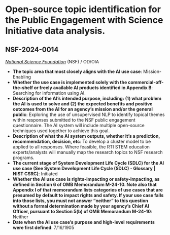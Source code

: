 # Open-source topic identification for the Public Engagement with Science Initiative data analysis.
## NSF-2024-0014
_[National Science Foundation](<../3_agency/National Science Foundation.md>)_ (NSF) / OD/OIA


+ **The topic area that most closely aligns with the AI use case**: Mission-Enabling
+ **Whether the use case is implemented solely with the commercial-off-the-shelf or freely available AI products identified in Appendix B**: Searching for information using AI.
+ **Description of the AI’s intended purpose, including: (1) what problem the AI is used to solve and (2) the expected benefits and positive outcomes from the AI for an agency’s mission and/or the general public**: Exploring the use of unsupervised NLP to identify topical themes within responses submitted to the NSF public engagement questionnaire. The AI system will include multiple open-source techniques used together to achieve this goal.
+ **Description of what the AI system outputs, whether it’s a prediction, recommendation, decision, etc**: To develop a cluster model to be applied to all responses. Where feasible, the RTI STEM education experts/analysts will manually map the research topics to NSF research programs.
+ **The current stage of System Development Life Cycle (SDLC) for the AI use case (See System Development Life Cycle (SDLC) - Glossary | NIST CSRC)**: Initiated
+ **Whether the AI use case is rights-impacting or safety-impacting, as defined in Section 6 of OMB Memorandum M-24-10. Note also that Appendix I of that memorandum lists categories of use cases that are presumed by default to impact rights and safety. If your use case falls into those lists, you must not answer “neither” to this question without a formal determination made by your agency’s Chief AI Officer, pursuant to Section 5(b) of OMB Memorandum M-24-10**: Neither
+ **Date when the AI use case’s purpose and high-level requirements were first defined**: 7/16/1905